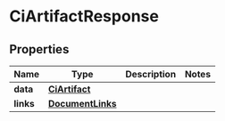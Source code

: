 

# CiArtifactResponse


## Properties

| Name | Type | Description | Notes |
|------------ | ------------- | ------------- | -------------|
|**data** | [**CiArtifact**](CiArtifact.md) |  |  |
|**links** | [**DocumentLinks**](DocumentLinks.md) |  |  |



